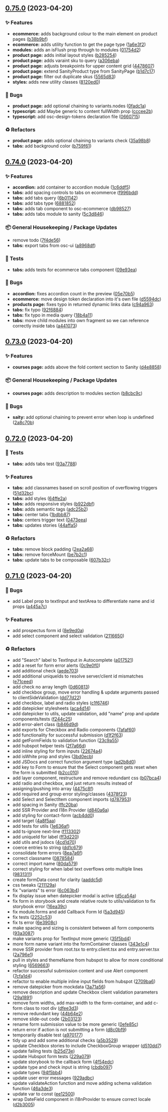 ## [0.75.0](https://github.com/Open-Study-College/osc/compare/v0.74.0...v0.75.0) (2023-04-20)


### ✨ Features

* **ecommerce:** adds background colour to the main element on product pages ([b38b9bf](https://github.com/Open-Study-College/osc/commit/b38b9bfccfadd3dd12168cc58463e04db6b6fc05))
* **ecommerce:** adds utility function to get the page type ([1a6e3f2](https://github.com/Open-Study-College/osc/commit/1a6e3f2f2c6c494079edab5f0c307609025fccf9))
* **modules:** adds an isFlush prop through to modules ([01754d2](https://github.com/Open-Study-College/osc/commit/01754d2d84cefbf1f1d408314a38ee8a3ca36715))
* **product page:** adds initial layout styles ([b285254](https://github.com/Open-Study-College/osc/commit/b285254a0b6a5b87847e53ff6779b8dce44c731a))
* **product page:** adds varaint sku to query ([a306eba](https://github.com/Open-Study-College/osc/commit/a306ebad8dd605b2e46bca07b9ff004fa930650b))
* **product page:** adjusts breakpoints for upper content grid ([4478607](https://github.com/Open-Study-College/osc/commit/4478607bda6ea2e291c699d4224dedb3a6581808))
* **product page:** extend SanityProduct type from SanityPage ([b1d7c17](https://github.com/Open-Study-College/osc/commit/b1d7c178435231cf4fbd1eb98a43014aef98055d))
* **product page:** filter out duplicate skus ([5565d83](https://github.com/Open-Study-College/osc/commit/5565d8336a8d91901fcc3d7c91dea0af0eb7fce6))
* **styles:** adds new utility classes ([8120ed0](https://github.com/Open-Study-College/osc/commit/8120ed05d4992bfa918599be95e787efd7e06b9f))


### 🐛 Bugs

* **product page:** add optional chaining to variants.nodes ([0fadc1a](https://github.com/Open-Study-College/osc/commit/0fadc1a288c02387a65b8485bc0acc4c68af85d5))
* **typescript:** add Maybe generic to content fullWidth prop ([cccee2b](https://github.com/Open-Study-College/osc/commit/cccee2bfa61a2f9dbc0ddce7796952ca2e47c787))
* **typescript:** add osc-design-tokens declaration file ([0660715](https://github.com/Open-Study-College/osc/commit/066071598b8200c644177c5c4b12828cdb0064fd))


### ♻️ Refactors

* **product page:** adds optional chaining to variants check ([35a98b8](https://github.com/Open-Study-College/osc/commit/35a98b891f014e66bc48b49147145ffafa7fd553))
* **tabs:** add background color ([b759f61](https://github.com/Open-Study-College/osc/commit/b759f6171a8b1230b34679ed1921208821b18c9e))

## [0.74.0](https://github.com/Open-Study-College/osc/compare/v0.73.0...v0.74.0) (2023-04-20)


### ✨ Features

* **accordion:** add container to accordion module ([1c6ddf5](https://github.com/Open-Study-College/osc/commit/1c6ddf5350eb823bdaf8b46376b64690276848c7))
* **tabs:** add spacing controls to tabs on ecommerce ([f996bdd](https://github.com/Open-Study-College/osc/commit/f996bdd9533a1c4f60de26b47e3cc0445a761a14))
* **tabs:** add tabs query ([6b01142](https://github.com/Open-Study-College/osc/commit/6b01142a21d59d987e447f2e8ee357d974ace45f))
* **tabs:** add tabs type ([6881852](https://github.com/Open-Study-College/osc/commit/68818522cf465c5872c55ff52c483f5d66268fd8))
* **tabs:** adds tab component to osc-ecommerce ([db98527](https://github.com/Open-Study-College/osc/commit/db98527cd60d916e021055dc374204a5909ecbcc))
* **tabs:** adds tabs module to sanity ([5c3d846](https://github.com/Open-Study-College/osc/commit/5c3d846e8d17fa1cf229d98f78c9925fa774ebb2))


### 📦 General Housekeeping / Package Updates

* remove todo ([7f4de56](https://github.com/Open-Study-College/osc/commit/7f4de566c5d7f8ab9a280c3b5d77f25f99d377de))
* **tabs:** export tabs from osc-ui ([a8968df](https://github.com/Open-Study-College/osc/commit/a8968df4f9c128c7caa4991da5c85c9b4021cd52))


### 🧪 Tests

* **tabs:** adds tests for ecommerce tabs component ([09e93ea](https://github.com/Open-Study-College/osc/commit/09e93ea583a098e760656ce140c1dae0cecfc6f9))


### 🐛 Bugs

* **accordion:** fixes accordion count in the preview ([05e70b5](https://github.com/Open-Study-College/osc/commit/05e70b52312aa273eb0dd4da5e0d94ac3273aed9))
* **ecommerce:** move design token declaration into it's own file ([d5594dc](https://github.com/Open-Study-College/osc/commit/d5594dca16895f8c70280ae06646ba55ff1ee523))
* **products page:** fixes typo in returned dynamic links data ([c94a963](https://github.com/Open-Study-College/osc/commit/c94a963c28643241c5b71adb013504a29b80ef63))
* **tabs:** fix typo ([92f6884](https://github.com/Open-Study-College/osc/commit/92f6884a24a160845956e89e0245657d877ee2c6))
* **tabs:** fix typo in media query ([18b4a11](https://github.com/Open-Study-College/osc/commit/18b4a113aac12be4c7c162e59fe9b6b2780ea282))
* **tabs:** move child modules into own fragment so we can reference correctly inside tabs ([a441073](https://github.com/Open-Study-College/osc/commit/a441073b17fca13071f0d2908d951baeda2680c0))

## [0.73.0](https://github.com/Open-Study-College/osc/compare/v0.72.0...v0.73.0) (2023-04-20)


### ✨ Features

* **courses page:** adds above the fold content section to Sanity ([d4e8858](https://github.com/Open-Study-College/osc/commit/d4e88586ba08f54e07cac10e50e1bfe40fabb0d6))


### 📦 General Housekeeping / Package Updates

* **courses page:** adds description to modules section ([b8cbc9c](https://github.com/Open-Study-College/osc/commit/b8cbc9ce2b9ff6fc07bfa67cf60b071de37e6247))


### 🐛 Bugs

* **saity:** add optional chaining to prevent error when loop is undefined ([2a8c70b](https://github.com/Open-Study-College/osc/commit/2a8c70b00d1da5a087cdf54a7ab3a83feb38ea0a))

## [0.72.0](https://github.com/Open-Study-College/osc/compare/v0.71.0...v0.72.0) (2023-04-20)


### 🧪 Tests

* **tabs:** adds tabs test ([93a7788](https://github.com/Open-Study-College/osc/commit/93a77888fa9567cbbb7f97e844e739beb944c9dc))


### ✨ Features

* **tabs:** add classnames based on scroll position of overflowing triggers ([51d32bc](https://github.com/Open-Study-College/osc/commit/51d32bc499d3b1aaacff076e461ce93e672845a4))
* **tabs:** add styles ([64ffe2a](https://github.com/Open-Study-College/osc/commit/64ffe2a490b51ec4588abb4f9b24116c706194de))
* **tabs:** adds responsive styles ([b922dbf](https://github.com/Open-Study-College/osc/commit/b922dbff507ea01d6e76a54caa0562483908c962))
* **tabs:** adds semantic tags ([adc25b2](https://github.com/Open-Study-College/osc/commit/adc25b2bb4adfd67ae623f5dff6c5d9e954f144d))
* **tabs:** center tabs ([1bdbb87](https://github.com/Open-Study-College/osc/commit/1bdbb876897dc1ded69ebc9684a0e72ab6a66f04))
* **tabs:** centers trigger text ([0473eea](https://github.com/Open-Study-College/osc/commit/0473eead079c0f510de7fb77cd4050c8c95f2262))
* **tabs:** updates stories ([44affa5](https://github.com/Open-Study-College/osc/commit/44affa5dd81c71c17783c5df608d1a69c2b1be99))


### ♻️ Refactors

* **tabs:** remove block padding ([2ea2a68](https://github.com/Open-Study-College/osc/commit/2ea2a6807d663b8e1620c7063e6a25df5ddb14ba))
* **tabs:** remove forceMount ([be7b2c1](https://github.com/Open-Study-College/osc/commit/be7b2c1a267ca2e1c9024e1a60021765b30e47ab))
* **tabs:** update tabs to be composable ([607b32c](https://github.com/Open-Study-College/osc/commit/607b32cd25db1a044eb38d1128cc71a702cc84dd))

## [0.71.0](https://github.com/Open-Study-College/osc/compare/v0.70.0...v0.71.0) (2023-04-20)


### 🐛 Bugs

* add Label prop to textInput and textArea to differentiate name and id props ([a445a7c](https://github.com/Open-Study-College/osc/commit/a445a7c43faa04abd9793c31fc0d1ee3a8103100))


### ✨ Features

* add prospectus form id ([8e9ed0a](https://github.com/Open-Study-College/osc/commit/8e9ed0a89b815402655933b89a4496d48807db86))
* add select component and select validation ([2116650](https://github.com/Open-Study-College/osc/commit/21166503de6fb14bca9503ac5cfcf0c1904f7dc5))


### ♻️ Refactors

* add "Search" label to TextInput in Autocomplete ([a017521](https://github.com/Open-Study-College/osc/commit/a017521864795405ffce92719e9cc2ed46828761))
* add a reset for form error alerts ([0c9e0f0](https://github.com/Open-Study-College/osc/commit/0c9e0f0ac013c7ba970631e8250e08e293ef0dfd))
* add additional check ([aede703](https://github.com/Open-Study-College/osc/commit/aede703f65f309f37b3e2c4892f7c20bf8e44414))
* add additional uniqueIds to resolve server/client id mismatches ([e71ceed](https://github.com/Open-Study-College/osc/commit/e71ceed9dc9623eb2dcc30e70821d1e4766a9782))
* add check no array length ([0d60813](https://github.com/Open-Study-College/osc/commit/0d60813197c6781a43166e099294dcc75227ae5e))
* add checkbox group, move error handling & update arguments passed to clientSideValidation ([dd77d22](https://github.com/Open-Study-College/osc/commit/dd77d22abc3ac1c9815171dfddb30c7d210617a4))
* add checkbox, label and radio styles ([c1f6746](https://github.com/Open-Study-College/osc/commit/c1f6746a7eedf87946ba21dd54ccf8c9e252deca))
* add datepicker stylesheets ([aca4d14](https://github.com/Open-Study-College/osc/commit/aca4d14222884d690862974b96abcfabde32d71f))
* add datepicker to utils, update validation, add "name" prop and update components/tests ([f244c25](https://github.com/Open-Study-College/osc/commit/f244c2576a417a9eadf4d4cc256e118d0520e622))
* add error-alert class ([b846d9d](https://github.com/Open-Study-College/osc/commit/b846d9dce52b595a5ad5b44586c04a59f6d123bd))
* add exports for Checkbox and Radio components ([7afaf60](https://github.com/Open-Study-College/osc/commit/7afaf60577b7ddf8c81c15453ca451585bc8c42c))
* add functionality for successful submission ([d1f2f63](https://github.com/Open-Study-College/osc/commit/d1f2f635a31650c08710d6dd4ab1cd4d73b52efa))
* add getFormFields to validation function ([23c9a55](https://github.com/Open-Study-College/osc/commit/23c9a55ab6703725df54cd8ca7134d95aa5dc2a7))
* add hubspot helper tests ([2f7a66d](https://github.com/Open-Study-College/osc/commit/2f7a66d6dab4520e78bcc2754aa5d27c34ad4e37))
* add inline styling for form inputs ([22674a4](https://github.com/Open-Study-College/osc/commit/22674a45c6e3109dc731e8e3d722e4cb0633787a))
* add isWhite prop and styles ([3bd0ecb](https://github.com/Open-Study-College/osc/commit/3bd0ecbf0e3ffcd9ddfdf7d4c218a4936c9c31f9))
* add JSDocs and correct function argument type ([ad2b8d0](https://github.com/Open-Study-College/osc/commit/ad2b8d06c6ea0a3813ed124f73fbaa43fa9d07a9))
* add key to Form to ensure that the Select component gets reset when the form is submitted ([b2cc010](https://github.com/Open-Study-College/osc/commit/b2cc0109c30dc94b79df316e2fa36a17ac16250b))
* add layer component, restructure and remove redundant css ([b07bca4](https://github.com/Open-Study-College/osc/commit/b07bca4758897df616fcdda776c727b8f69bc8fa))
* add radio and checkbox, and just return results instead of assigning/pushing into array ([4475c8f](https://github.com/Open-Study-College/osc/commit/4475c8fee5b33223b89fc46b72ef700dca4c4c6d))
* add required and group error styling/classes ([4378f23](https://github.com/Open-Study-College/osc/commit/4378f230589a7328fcc97f4576c1a9d1ddafac27))
* add Select and SelectItem component imports ([d787953](https://github.com/Open-Study-College/osc/commit/d787953a0b22bb9f4d0e94b316da6e8625c4a5fb))
* add spacing in Sanity ([ffc20ba](https://github.com/Open-Study-College/osc/commit/ffc20ba4788db7282c361507d50b6ccd430646c1))
* add SSR Provider and I18n Provider ([d840a6a](https://github.com/Open-Study-College/osc/commit/d840a6ac98216f686fad30fd544112565c746785))
* add styling for contact-form ([acb4dd0](https://github.com/Open-Study-College/osc/commit/acb4dd032f5e991c97b96ee1de1830afb618e580))
* add target ([4a8f5aa](https://github.com/Open-Study-College/osc/commit/4a8f5aa6e134e4257ef6a17e70767642909ca007))
* add tests for utils ([1e636af](https://github.com/Open-Study-College/osc/commit/1e636af497b7103854c518fa3c1daa9abf8f1c37))
* add ts-ignore next-line ([f113302](https://github.com/Open-Study-College/osc/commit/f113302ef9ca8e16cfdfbe203275e48d217b8403))
* add uniqueId for label ([ff3d220](https://github.com/Open-Study-College/osc/commit/ff3d2202c47d80dac603999c0dae9cdbaf31abcf))
* add utils and jsdocs ([4cd1d70](https://github.com/Open-Study-College/osc/commit/4cd1d709572b2c96e05021bdac0b08a21adae712))
* coerce entries to string ([dd1c679](https://github.com/Open-Study-College/osc/commit/dd1c679e1eb2cc73ca48b41571dcdb01cfbc7d2e))
* consolidate form errors ([8ea7a6f](https://github.com/Open-Study-College/osc/commit/8ea7a6ffb399a1fad312347bbba9a815c70c6b65))
* correct classname ([0878584](https://github.com/Open-Study-College/osc/commit/0878584cb81cd4aaabf3b8071750a1a796f1cdaf))
* correct import name ([80da579](https://github.com/Open-Study-College/osc/commit/80da579e7f2b2218f8233ea1e75f5246162ac2f1))
* correct styling for when label text overflows onto multiple lines ([9831311](https://github.com/Open-Study-College/osc/commit/98313111cb35964d2137cea54a5fd195953121bd))
* create formData const for clarity ([aaddc5d](https://github.com/Open-Study-College/osc/commit/aaddc5d8298a43fd3b0dab47d12e4ce77a26b7b2))
* css tweaks ([211129a](https://github.com/Open-Study-College/osc/commit/211129a6e4b70610bffb520841a2d25ef9d58b73))
* fix "variants" ts error ([6c063b4](https://github.com/Open-Study-College/osc/commit/6c063b42c948144eb899a80c3fa245c33e22bf6c))
* fix display issue when datepicker modal is active ([d5ca54a](https://github.com/Open-Study-College/osc/commit/d5ca54a15da0daa57ef8ccf00b539df74f106959))
* fix form in storybook and create relative route to utils/validation to fix storybook error ([16ea39c](https://github.com/Open-Study-College/osc/commit/16ea39cb270ae548bdd0a6be10bd3b0ff45c14b7))
* fix module.forms and add Callback Form Id ([5a3d945](https://github.com/Open-Study-College/osc/commit/5a3d945a8f82c21a23dd2ff55cf2367df5ff4946))
* fix tests ([2252c53](https://github.com/Open-Study-College/osc/commit/2252c5307ff257f7ef4ec7a7ca3dfa22dcaed52a))
* fix ts error ([6e3908c](https://github.com/Open-Study-College/osc/commit/6e3908c12ffd307644d65da5e234bf8642042231))
* make spacing and sizing is consistent between all form components ([93a3087](https://github.com/Open-Study-College/osc/commit/93a3087e7dd3de3f6a195ee03f737bd8404d2641))
* make variants prop for TextInput more generic ([35f5bd4](https://github.com/Open-Study-College/osc/commit/35f5bd4182afce90f3854ce1761e93de14313b94))
* more form name variant into the formContainer classes ([343e1c4](https://github.com/Open-Study-College/osc/commit/343e1c4065d78b227f9ac5a1d9d4e16d495ef584))
* move SSR provider from root.tsx to entry.client.tsx and entry.server.tsx ([2a796e1](https://github.com/Open-Study-College/osc/commit/2a796e1234b70ca0664081dc10d567e301a00f59))
* pull in styles and themeName from hubspot to allow for more conditional styling ([6569663](https://github.com/Open-Study-College/osc/commit/656966336cd28f0216a85572126963072d16951b))
* refactor successful submission content and use Alert component ([7cfa1d4](https://github.com/Open-Study-College/osc/commit/7cfa1d4e469d450e005b506031f131db4b4fcb9d))
* refactor to enable multiple inline input fields from hubspot ([2709ba6](https://github.com/Open-Study-College/osc/commit/2709ba61a781eb10b0e5cbba750a4459c4e06575))
* remove datepicker from mockdata ([3a71a56](https://github.com/Open-Study-College/osc/commit/3a71a5661816e159f6ebbfc3dba4e02363769047))
* remove description and update Checkbox client validation parameters ([29a1891](https://github.com/Open-Study-College/osc/commit/29a1891a2896a0a39e254eda3b298e893cb0595e))
* remove form widths, add max-width to the form-container, and add c-form class to root div ([dfee3d3](https://github.com/Open-Study-College/osc/commit/dfee3d3ca93ed7b75c545fb77d818396b75f751e))
* remove redundant key ([44b64e2](https://github.com/Open-Study-College/osc/commit/44b64e2b715765764be20f47cc5e6d7c72e1d5af))
* remove slide-out code ([2b03123](https://github.com/Open-Study-College/osc/commit/2b0312316e1143463a4a055279297acbcab28034))
* rename form submission value to be more generic ([0efe85c](https://github.com/Open-Study-College/osc/commit/0efe85cf5371de6fb2ae5775dcd2e5872be180a2))
* return error if action is not submitting a form ([d8c0bf9](https://github.com/Open-Study-College/osc/commit/d8c0bf98a00be14a867ac160ae111cb9ead93e35))
* temporarily disable test ([a970177](https://github.com/Open-Study-College/osc/commit/a9701778ed026a647dc2daa39b653e20cd522450))
* tidy up and add some additional checks ([a5b3529](https://github.com/Open-Study-College/osc/commit/a5b352934960ec0cc380f4fcf1f60940d69b1579))
* update Checkbox stories to include CheckboxGroup wrapper ([d510dd7](https://github.com/Open-Study-College/osc/commit/d510dd74064f4baed674d2e4df379398b23dd39f))
* update failing tests ([b25d73e](https://github.com/Open-Study-College/osc/commit/b25d73e5f82bd16449f89d3d98e0d81e1eba46bd))
* update Hubspot form tests ([229a079](https://github.com/Open-Study-College/osc/commit/229a0794d23ae50a4ac05aedc50d9265b0e567df))
* update storybook to the callback form ([4f54edc](https://github.com/Open-Study-College/osc/commit/4f54edc29c31f3d6b27d94971c23e3330a02f95e))
* update type and check input is string ([cbdb097](https://github.com/Open-Study-College/osc/commit/cbdb097919f201489de0b94f9d7953bab0f2fa57))
* update types ([94f5bb4](https://github.com/Open-Study-College/osc/commit/94f5bb4f380edcd251836f4e08ded2ae94d94428))
* update user error messages ([929adbc](https://github.com/Open-Study-College/osc/commit/929adbc86f600fdb595a867d7d16da2e88df29b4))
* update validateAction function and move adding schema validation function ([46a3de3](https://github.com/Open-Study-College/osc/commit/46a3de3987f78daf913a6de8de228a352e9c6523))
* update var to const ([ee12500](https://github.com/Open-Study-College/osc/commit/ee12500d69c630c9fdf0ba89d6ff86aca848a60d))
* wrap DateField component in i18nProvider to ensure correct locale ([d2b3005](https://github.com/Open-Study-College/osc/commit/d2b30052d167ded9fbb3371fbc7dd119aebd6e13))

